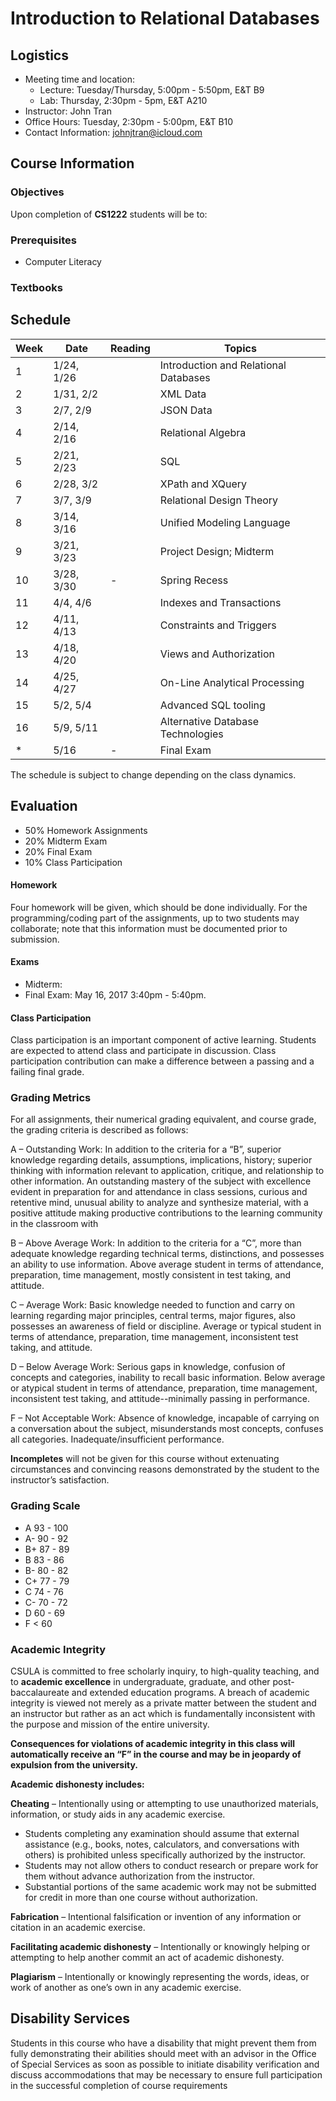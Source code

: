 # Introduction to Relational Databases

## Logistics

* Meeting time and location:
  * Lecture: Tuesday/Thursday, 5:00pm - 5:50pm, E&T B9
  * Lab: Thursday, 2:30pm - 5pm, E&T A210
* Instructor: John Tran
* Office Hours: Tuesday, 2:30pm - 5:00pm, E&T B10
* Contact Information: johnjtran@icloud.com

## Course Information


### Objectives

Upon completion of **CS1222** students will be to:


### Prerequisites

- Computer Literacy

### Textbooks

## Schedule

| Week | Date       | Reading | Topics |
| ---- | ---        | ---     | ---    |
| 1    | 1/24, 1/26 |  | Introduction and Relational Databases|
| 2    | 1/31, 2/2  |  | XML Data |
| 3    | 2/7, 2/9   |  | JSON Data |
| 4    | 2/14, 2/16 |  | Relational Algebra |
| 5    | 2/21, 2/23 |  | SQL |
| 6    | 2/28, 3/2  |  | XPath and XQuery |
| 7    | 3/7, 3/9   |  | Relational Design Theory |
| 8    | 3/14, 3/16 |  | Unified Modeling Language |
| 9    | 3/21, 3/23 |  | Project Design; Midterm |
| 10   | 3/28, 3/30 | - | Spring Recess |
| 11   | 4/4, 4/6   |  | Indexes and Transactions |
| 12   | 4/11, 4/13 |  | Constraints and Triggers |
| 13   | 4/18, 4/20 |  | Views and Authorization |
| 14   | 4/25, 4/27 |  | On-Line Analytical Processing |
| 15   | 5/2, 5/4   |  | Advanced SQL tooling |
| 16   | 5/9, 5/11  |  | Alternative Database Technologies |
| *    | 5/16       | - | Final Exam |

The schedule is subject to change depending on the class dynamics.

## Evaluation

* 50% Homework Assignments
* 20% Midterm Exam
* 20% Final Exam
* 10% Class Participation

#### Homework

Four homework will be given, which should be done individually.  For the programming/coding part of the assignments, up to two students may collaborate; note that this information must be documented prior to submission.

#### Exams

* Midterm:
* Final Exam: May 16, 2017 3:40pm - 5:40pm.

#### Class Participation

Class participation is an important component of active learning.  Students are expected to attend class and participate in discussion.  Class participation contribution can make a difference between a passing and a failing final grade.

### Grading Metrics

For all assignments, their numerical grading equivalent, and course grade, the grading criteria is described as follows:

A – Outstanding Work: In addition to the criteria for a “B”, superior knowledge regarding details, assumptions,
implications, history; superior thinking with information relevant to application, critique, and relationship to other information. An outstanding mastery of the subject with excellence evident in preparation for and attendance in class sessions, curious and retentive mind, unusual ability to analyze and synthesize material, with a positive attitude making productive contributions to the learning community in the classroom with

B – Above Average Work: In addition to the criteria for a “C”, more than adequate knowledge regarding technical terms, distinctions, and possesses an ability to use information. Above average student in terms of attendance, preparation, time management, mostly consistent in test taking, and attitude.

C – Average Work: Basic knowledge needed to function and carry on learning regarding major principles, central terms, major figures, also possesses an awareness of field or discipline. Average or typical student in terms of attendance, preparation, time management, inconsistent test taking, and attitude.

D – Below Average Work: Serious gaps in knowledge, confusion of concepts and categories, inability to recall basic information. Below average or atypical student in terms of attendance, preparation, time management, inconsistent test taking, and attitude--minimally passing in performance.

F – Not Acceptable Work: Absence of knowledge, incapable of carrying on a conversation about the subject, misunderstands most concepts, confuses all categories. Inadequate/insufficient performance.

**Incompletes** will not be given for this course without extenuating circumstances and convincing reasons demonstrated by the student to the instructor’s satisfaction.

### Grading Scale

* A  93 - 100
* A- 90 - 92
* B+ 87 - 89
* B  83 - 86
* B- 80 - 82
* C+ 77 - 79
* C  74 - 76
* C- 70 - 72
* D  60 - 69
* F  < 60

### Academic Integrity

CSULA is committed to free scholarly inquiry, to high-quality teaching, and to **academic excellence** in undergraduate, graduate, and other post-baccalaureate and extended education programs.  A breach of academic integrity is viewed not merely as a private matter between the student and an instructor but rather as an act which is fundamentally inconsistent with the purpose and mission of the entire university.

**Consequences for violations of academic integrity in this class will automatically receive an “F” in the course and may be in jeopardy of expulsion from the university.**

**Academic dishonesty includes:**

**Cheating** – Intentionally using or attempting to use unauthorized materials, information, or study aids in any academic exercise.
   * Students completing any examination should assume that external assistance (e.g., books, notes, calculators, and conversations with others) is prohibited unless specifically authorized by the instructor.
   * Students may not allow others to conduct research or prepare work for them without advance authorization from the instructor.
   * Substantial portions of the same academic work may not be submitted for credit in more than one course without authorization.

**Fabrication** – Intentional falsification or invention of any information or citation in an academic exercise.

**Facilitating academic dishonesty** – Intentionally or knowingly helping or attempting to help another commit an act of academic dishonesty.

**Plagiarism** – Intentionally or knowingly representing the words, ideas, or work of another as one’s own in any academic exercise.

## Disability Services

Students in this course who have a disability that might prevent them from fully demonstrating their abilities should meet with an advisor in the Office of Special Services as soon as possible to initiate disability verification and discuss accommodations that may be necessary to ensure full participation in the successful completion of course requirements
